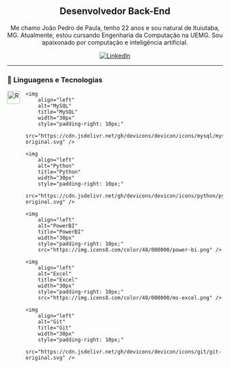 <div align="center">
    <h2><strong>Desenvolvedor Back-End</strong></h2>
    <p>Me chamo João Pedro de Paula, tenho 22 anos e sou natural de Ituiutaba, MG. Atualmente, estou cursando Engenharia da Computação na UEMG. Sou apaixonado por computação e inteligência artificial.</p>
    <p align="center">
        <a href="https://www.linkedin.com/in/joao-pedro-de-paula" target="_blank">
            <img 
                alt="LinkedIn" 
                title="Me siga no LinkedIn" 
                src="https://img.shields.io/badge/LinkedIn-0A66C2?style=for-the-badge&logo=linkedin&logoColor=white"
            />
        </a>
    </p>
</div>

---

### 🤖 Linguagens e Tecnologias

<div>
    <img 
        align="left" 
        alt="R" 
        title="R"
        width="30px" 
        style="padding-right: 10px;" 
        src="https://cdn.jsdelivr.net/gh/devicons/devicon/icons/r/r-original.svg" />
        
    <img 
        align="left" 
        alt="MySQL" 
        title="MySQL"
        width="30px" 
        style="padding-right: 10px;" 
        src="https://cdn.jsdelivr.net/gh/devicons/devicon/icons/mysql/mysql-original.svg" />
        
    <img 
        align="left" 
        alt="Python" 
        title="Python"
        width="30px" 
        style="padding-right: 10px;" 
        src="https://cdn.jsdelivr.net/gh/devicons/devicon/icons/python/python-original.svg" />

    <img 
        align="left" 
        alt="PowerBI" 
        title="PowerBI"
        width="30px" 
        style="padding-right: 10px;" 
        src="https://img.icons8.com/color/48/000000/power-bi.png" />

    <img 
        align="left" 
        alt="Excel" 
        title="Excel"
        width="30px" 
        style="padding-right: 10px;" 
        src="https://img.icons8.com/color/48/000000/ms-excel.png" />

    <img 
        align="left" 
        alt="Git" 
        title="Git"
        width="30px" 
        style="padding-right: 10px;" 
        src="https://cdn.jsdelivr.net/gh/devicons/devicon/icons/git/git-original.svg" />
</div>
    
<br/>
<br/>

